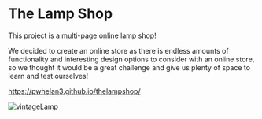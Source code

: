 <h1>The Lamp Shop</h1>

This project is a multi-page online lamp shop!

We decided to create an online store as there is endless amounts of functionality and interesting design 
options to consider with an online store, so we thought it would be a great challenge and give us plenty of space to learn and test ourselves!

https://pwhelan3.github.io/thelampshop/

![vintageLamp](https://github.com/user-attachments/assets/dad20990-13eb-4d6e-b764-6de7d333f007)
